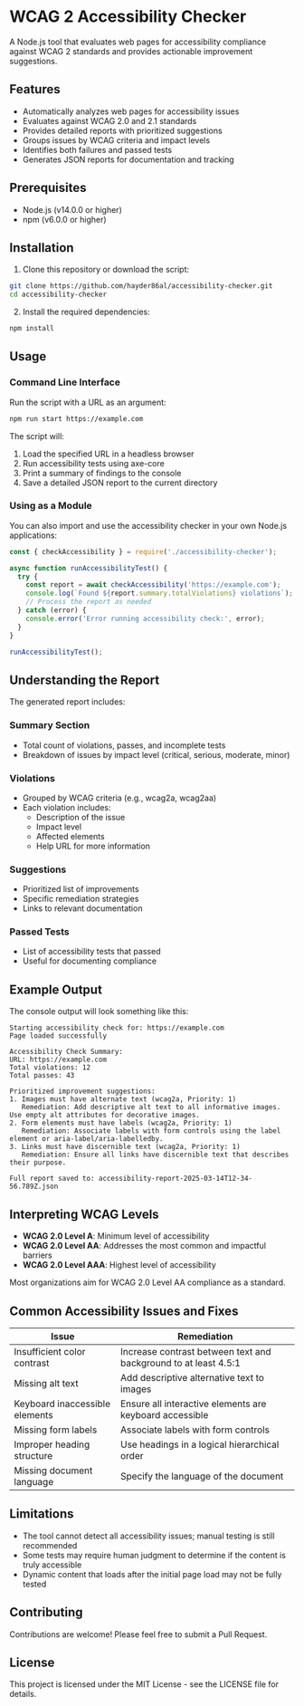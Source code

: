 # WCAG 2 Accessibility Checker

A Node.js tool that evaluates web pages for accessibility compliance against WCAG 2 standards and provides actionable improvement suggestions.

## Features

- Automatically analyzes web pages for accessibility issues
- Evaluates against WCAG 2.0 and 2.1 standards
- Provides detailed reports with prioritized suggestions
- Groups issues by WCAG criteria and impact levels
- Identifies both failures and passed tests
- Generates JSON reports for documentation and tracking

## Prerequisites

- Node.js (v14.0.0 or higher)
- npm (v6.0.0 or higher)

## Installation

1. Clone this repository or download the script:

```bash
git clone https://github.com/hayder86al/accessibility-checker.git
cd accessibility-checker
```

2. Install the required dependencies:

```bash
npm install
```

## Usage

### Command Line Interface

Run the script with a URL as an argument:

```bash
npm run start https://example.com
```

The script will:
1. Load the specified URL in a headless browser
2. Run accessibility tests using axe-core
3. Print a summary of findings to the console
4. Save a detailed JSON report to the current directory

### Using as a Module

You can also import and use the accessibility checker in your own Node.js applications:

```javascript
const { checkAccessibility } = require('./accessibility-checker');

async function runAccessibilityTest() {
  try {
    const report = await checkAccessibility('https://example.com');
    console.log(`Found ${report.summary.totalViolations} violations`);
    // Process the report as needed
  } catch (error) {
    console.error('Error running accessibility check:', error);
  }
}

runAccessibilityTest();
```

## Understanding the Report

The generated report includes:

### Summary Section
- Total count of violations, passes, and incomplete tests
- Breakdown of issues by impact level (critical, serious, moderate, minor)

### Violations
- Grouped by WCAG criteria (e.g., wcag2a, wcag2aa)
- Each violation includes:
  - Description of the issue
  - Impact level
  - Affected elements
  - Help URL for more information

### Suggestions
- Prioritized list of improvements
- Specific remediation strategies
- Links to relevant documentation

### Passed Tests
- List of accessibility tests that passed
- Useful for documenting compliance

## Example Output

The console output will look something like this:

```
Starting accessibility check for: https://example.com
Page loaded successfully

Accessibility Check Summary:
URL: https://example.com
Total violations: 12
Total passes: 43

Prioritized improvement suggestions:
1. Images must have alternate text (wcag2a, Priority: 1)
   Remediation: Add descriptive alt text to all informative images. Use empty alt attributes for decorative images.
2. Form elements must have labels (wcag2a, Priority: 1)
   Remediation: Associate labels with form controls using the label element or aria-label/aria-labelledby.
3. Links must have discernible text (wcag2a, Priority: 1)
   Remediation: Ensure all links have discernible text that describes their purpose.

Full report saved to: accessibility-report-2025-03-14T12-34-56.789Z.json
```

## Interpreting WCAG Levels

- **WCAG 2.0 Level A**: Minimum level of accessibility
- **WCAG 2.0 Level AA**: Addresses the most common and impactful barriers
- **WCAG 2.0 Level AAA**: Highest level of accessibility

Most organizations aim for WCAG 2.0 Level AA compliance as a standard.

## Common Accessibility Issues and Fixes

| Issue | Remediation |
|-------|-------------|
| Insufficient color contrast | Increase contrast between text and background to at least 4.5:1 |
| Missing alt text | Add descriptive alternative text to images |
| Keyboard inaccessible elements | Ensure all interactive elements are keyboard accessible |
| Missing form labels | Associate labels with form controls |
| Improper heading structure | Use headings in a logical hierarchical order |
| Missing document language | Specify the language of the document |

## Limitations

- The tool cannot detect all accessibility issues; manual testing is still recommended
- Some tests may require human judgment to determine if the content is truly accessible
- Dynamic content that loads after the initial page load may not be fully tested

## Contributing

Contributions are welcome! Please feel free to submit a Pull Request.

## License

This project is licensed under the MIT License - see the LICENSE file for details.